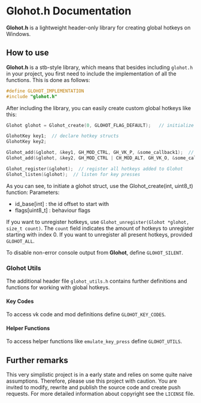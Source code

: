 # Glohot.h Documentation

**Glohot.h** is a lightweight header-only library for creating global hotkeys on Windows.

## How to use
**Glohot.h** is a stb-style library, which means that besides including `glohot.h` in your project, you first need to include the implementation of all the functions.
This is done as follows:
```c 
#define GLOHOT_IMPLEMENTATION
#include "glohot.h"
```

After including the library, you can easily create custom global hotkeys like this:

```c 
Glohot glohot = Glohot_create(0, GLOHOT_FLAG_DEFAULT);   // initialize Glohot

GlohotKey key1;  // declare hotkey structs
GlohotKey key2;

Glohot_add(&glohot, &key1, GH_MOD_CTRL, GH_VK_P, &some_callback1);  // populate hotkeys and add them to Glohot
Glohot_add(&glohot, &key2, GH_MOD_CTRL | CH_MOD_ALT, GH_VK_O, &some_callback2);  // provide vk code and modifiers of the key and the callback function

Glohot_register(&glohot);  // register all hotkeys added to Glohot
Glohot_listen(&glohot);  // listen for key presses
```

As you can see, to initiate a glohot struct, use the Glohot_create(int, uint8_t) function:
Parameters:
- id_base[int] : the id offset to start with
- flags[uint8_t] : behaviour flags

If you want to unregister hotkeys, use `Glohot_unregister(Glohot *glohot, size_t count)`.
The `count` field indicates the amount of hotkeys to unregister starting with index 0.
If you want to unregister all present hotkeys, provided `GLOHOT_ALL`.

To disable non-error console output from **Glohot**, define `GLOHOT_SILENT`.

### Glohot Utils
The additional header file `glohot_utils.h` contains further definitions and functions for working with global hotkeys.
#### Key Codes
To access vk code and mod definitions define `GLOHOT_KEY_CODES`.
#### Helper Functions
To access helper functions like `emulate_key_press` define `GLOHOT_UTILS`.


## Further remarks

This very simplistic project is in a early state and relies on some quite naive assumptions.
Therefore, please use this project with caution. You are invited to modify, rewrite and publish the source code and create push requests. For more detailed information about copyright see the `LICENSE` file.